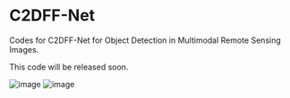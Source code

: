 # C2DFF-Net
Codes for C2DFF-Net for Object Detection in Multimodal Remote Sensing Images.

 This code will be released soon.

![image](https://github.com/user-attachments/assets/ca54e8e6-2d8b-4b8f-8259-af924938a205)
![image](https://github.com/user-attachments/assets/782ec178-f05e-44fa-a1bf-d96e2177a9cc)
